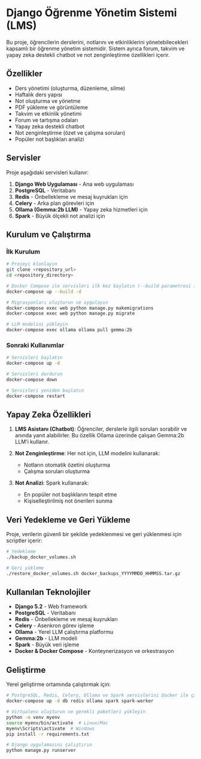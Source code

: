 # Django Öğrenme Yönetim Sistemi (LMS)

Bu proje, öğrencilerin derslerini, notlarını ve etkinliklerini yönetebilecekleri kapsamlı bir öğrenme yönetim sistemidir. Sistem ayrıca forum, takvim ve yapay zeka destekli chatbot ve not zenginleştirme özellikleri içerir.

## Özellikler

- Ders yönetimi (oluşturma, düzenleme, silme)
- Haftalık ders yapısı
- Not oluşturma ve yönetme
- PDF yükleme ve görüntüleme
- Takvim ve etkinlik yönetimi
- Forum ve tartışma odaları
- Yapay zeka destekli chatbot
- Not zenginleştirme (özet ve çalışma soruları)
- Popüler not başlıkları analizi

## Servisler

Proje aşağıdaki servisleri kullanır:

1. **Django Web Uygulaması** - Ana web uygulaması
2. **PostgreSQL** - Veritabanı 
3. **Redis** - Önbellekleme ve mesaj kuyrukları için
4. **Celery** - Arka plan görevleri için
5. **Ollama (Gemma:2b LLM)** - Yapay zeka hizmetleri için
6. **Spark** - Büyük ölçekli not analizi için

## Kurulum ve Çalıştırma

### İlk Kurulum

```bash
# Projeyi klonlayın
git clone <repository_url>
cd <repository_directory>

# Docker Compose ile servisleri ilk kez başlatın (--build parametresi ile imajları oluşturur)
docker-compose up --build -d

# Migrasyonları oluşturun ve uygulayın
docker-compose exec web python manage.py makemigrations
docker-compose exec web python manage.py migrate

# LLM modelini yükleyin
docker-compose exec ollama ollama pull gemma:2b
```

### Sonraki Kullanımlar

```bash
# Servisleri başlatın
docker-compose up -d

# Servisleri durdurun
docker-compose down

# Servisleri yeniden başlatın
docker-compose restart
```

## Yapay Zeka Özellikleri

1. **LMS Asistanı (Chatbot)**: Öğrenciler, derslerle ilgili soruları sorabilir ve anında yanıt alabilirler. Bu özellik Ollama üzerinde çalışan Gemma:2b LLM'i kullanır.

2. **Not Zenginleştirme**: Her not için, LLM modelini kullanarak:
   - Notların otomatik özetini oluşturma
   - Çalışma soruları oluşturma

3. **Not Analizi**: Spark kullanarak:
   - En popüler not başlıklarını tespit etme
   - Kişiselleştirilmiş not önerileri sunma

## Veri Yedekleme ve Geri Yükleme

Proje, verilerin güvenli bir şekilde yedeklenmesi ve geri yüklenmesi için scriptler içerir:

```bash
# Yedekleme
./backup_docker_volumes.sh

# Geri yükleme
./restore_docker_volumes.sh docker_backups_YYYYMMDD_HHMMSS.tar.gz
```

## Kullanılan Teknolojiler

- **Django 5.2** - Web framework
- **PostgreSQL** - Veritabanı
- **Redis** - Önbellekleme ve mesaj kuyrukları
- **Celery** - Asenkron görev işleme
- **Ollama** - Yerel LLM çalıştırma platformu
- **Gemma:2b** - LLM modeli
- **Spark** - Büyük veri işleme
- **Docker & Docker Compose** - Konteynerizasyon ve orkestrasyon

## Geliştirme

Yerel geliştirme ortamında çalıştırmak için:

```bash
# PostgreSQL, Redis, Celery, Ollama ve Spark servislerini Docker ile çalıştırın
docker-compose up -d db redis ollama spark spark-worker

# Virtualenv oluşturun ve gerekli paketleri yükleyin
python -m venv myenv
source myenv/bin/activate  # Linux/Mac
myenv\Scripts\activate  # Windows
pip install -r requirements.txt

# Django uygulamasını çalıştırın
python manage.py runserver
``` 